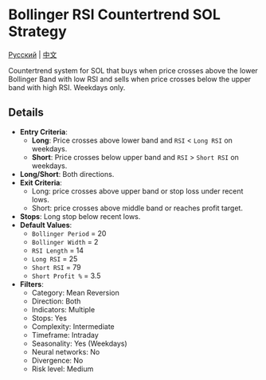 # Bollinger RSI Countertrend SOL Strategy
[Русский](README_ru.md) | [中文](README_cn.md)

Countertrend system for SOL that buys when price crosses above the lower Bollinger Band with low RSI and sells when price crosses below the upper band with high RSI. Weekdays only.

## Details

- **Entry Criteria**:
  - **Long**: Price crosses above lower band and `RSI` < `Long RSI` on weekdays.
  - **Short**: Price crosses below upper band and `RSI` > `Short RSI` on weekdays.
- **Long/Short**: Both directions.
- **Exit Criteria**:
  - Long: price crosses above upper band or stop loss under recent lows.
  - Short: price crosses above middle band or reaches profit target.
- **Stops**: Long stop below recent lows.
- **Default Values**:
  - `Bollinger Period` = 20
  - `Bollinger Width` = 2
  - `RSI Length` = 14
  - `Long RSI` = 25
  - `Short RSI` = 79
  - `Short Profit %` = 3.5
- **Filters**:
  - Category: Mean Reversion
  - Direction: Both
  - Indicators: Multiple
  - Stops: Yes
  - Complexity: Intermediate
  - Timeframe: Intraday
  - Seasonality: Yes (Weekdays)
  - Neural networks: No
  - Divergence: No
  - Risk level: Medium
